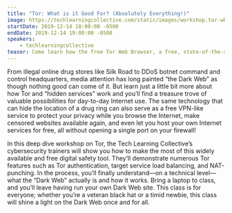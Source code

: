```yaml
---
title: "Tor: What is it Good For? (Absolutely Everything!)"
image: https://techlearningcollective.com/static/images/workshop.tor-what-is-it-good-for-absolutely-everything.rectangle.png
startDate: 2019-12-14 18:00:00 -0500
endDate: 2019-12-14 19:00:00 -0500
speakers:
    - techlearningcollective
teaser: Come learn how the free Tor Web Browser, a free, state-of-the-art, privacy-enhancing Web browser, SOCKS proxy, and anonymizing overlay mixnet, can be your gateway to the Dark Web while simultaneously keeping you safer and your personal info more private as you browse web sites big and small.
---
```


From illegal online drug stores like Silk Road to DDoS botnet command and control headquarters, media attention has long painted “the Dark Web” as though nothing good can come of it. But learn just a little bit more about how Tor and “hidden services” work and you’ll find a treasure trove of valuable possibilities for day-to-day Internet use. The same technology that can hide the location of a drug ring can also serve as a free VPN-like service to protect your privacy while you browse the Internet, make censored websites available again, and even let you host your own Internet services for free, all without opening a single port on your firewall!

In this deep dive workshop on Tor, the Tech Learning Collective’s cybersecurity trainers will show you how to make the most of this widely available and free digital safety tool. They’ll demonstrate numerous Tor features such as Tor authentication, target service load balancing, and NAT-punching. In the process, you’ll finally understand—on a technical level—what the “Dark Web” actually is and how it works. Bring a laptop to class, and you’ll leave having run your own Dark Web site. This class is for everyone; whether you’re a veteran black hat or a timid newbie, this class will shine a light on the Dark Web once and for all.
